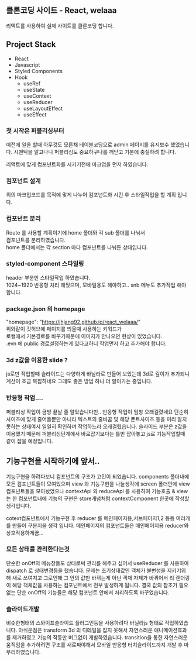 ## 클론코딩 사이트 - React, welaaa

리액트를 사용하여 실제 사이트를 클론코딩 합니다.

## Project Stack

- React
- Javascript
- Styled Components
- Hook
  - useRef
  - useState
  - useContext
  - useReducer
  - useLayoutEffect
  - useEffect

### 첫 시작은 퍼블리싱부터

예전에 일을 할때 아무것도 모른채 테이블코딩으로 admin 페이지를 유지보수 했었습니다.
시멘틱을 알고나니 퍼블리싱도 중요하구나를 깨닫고 기본에 충실하려 합니다.

리액트에 맞게 컴포넌트화를 시키기전에 마크업을 먼저 하였습니다.

### 컴포넌트 설계

위의 마크업코드를 목적에 맞게 나누어 컴포넌트화 시킨 후
스타일작업을 할 계획 입니다.

### 컴포넌트 분리

Route 를 사용할 계획이기에 home 폴더와 각 sub 폴더를 나눠서 <br/>
컴포넌트를 분리하였습니다. <br/>
home 폴더에서는 각 section 마다 컴포넌트를 나눠둔 상태입니다.

### styled-component 스타일링

header 부분만 스타일작업 하였습니다. <br />
1024~1920 반응형 처리 해뒀으며, 모바일용도 해야하고.. snb 메뉴도 추가작업 해야합니다.

### package.json 의 homepage

"homepage": "https://jhjang92.github.io/react_welaaa/" <br />
위와같이 깃허브에 페이지를 띄울때 사용하는 키워드가 <br/>
로컬에서 기본경로를 바꾸기때문에 이미지가 안나오던 현상이 있었습니다. <br />
.evn 에 public 경로설정하는게 있다고하니 작업먼저 하고 추가해야 합니다.

### 3d z값을 이용한 slide ?

js로만 작업할때 슬라이드는 다양하게 바닐라로 만들어 보았는데
3d로 깊이가 추가되니 계산이 조금 복잡하네요
그래도 좋은 방법 하나 더 알아가는 중입니다.

### 반응형 작업....

퍼블리싱 작업이 금방 끝날 줄 알았습니다만..
반응형 작업이 엄청 오래걸렸네요
단순히 사이즈에 맞게 줄어들뿐만 아니라
텍스트의 줄바꿈 및 해당 폰트사이즈 등을 미리 알지 못하는 상태여서
일일히 확인하며 작업하느라 오래걸렸습니다.
슬라이드 부분은 z값을 이용했기 때문에 퍼블리싱단계에서 바로잡기보다는
틀만 잡아놓고 js로 기능작업할때 같이 잡을 예정입니다.

## 기능구현을 시작하기에 앞서..

기능구현을 하려다보니 컴포넌트의 구조가 고민이 되었습니다.
components 폴더내에 모든 컴포넌트들이 모여있으며
view 와 기능구현을 나눌생각에 screen 폴더안에 view 컴포넌트들을 모아놨었으나
contextApi 와 reduceApi 를 사용하여 기능호출 & view 는 한 컴포넌트내에
기능의 구현은 store개념처럼 contextComponent 한곳에 작성할 생각입니다.

cotext컴포넌트에서 기능구현 후 reducer 를 메인페이지용,서브페이지1,2 등등 여러개를 만들어 구분지을 생각 입니다.
메인페이지의 컴포넌트들은 메인페이지용 reducer와 상호작용하게끔...

### 모든 상태를 관리한다는것

단순한 onOff의 메뉴창들도 상태로써 관리를 해주고 싶어서
useReducer 를 사용하여 dispatch 로 상태변경등을 했습니다.
문제는 초기상태값인 객체가 불변성을 지키기위해 새로 쓰여지고
그로인해 그 안의 값만 바뀌는게 아닌 객체 자체가 바뀌어서
리 렌더링이 해당 객체값을 사용하는 컴포넌트에서 전부 발생하게 됩니다.
결국 값의 참조가 필요없는 단순 onOff의 기능들은 해당 컴포넌트 안에서 처리하도록 바꾸었습니다.

### 슬라이드개발

비슷한형태의 스와이프슬라이드 플러그인등을 사용하려다
바닐라js 형태로 작업하였습니다.
아쉬운점은 transform 3d 의 디테일을 잡지 못해서
자연스러운 애니메이션효과를 제거하였고 기능의 작동만 버그없이 개발하였습니다.
transition을 통한 자연스러운 움직임을 추가하려면 구조를 새로짜야해서
모바일 반응형 터치슬라이드까지 개발 후 마무리하였습니다.
